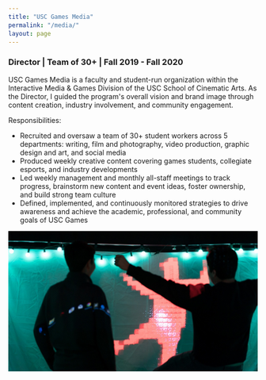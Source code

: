 ```yaml
---
title: "USC Games Media"
permalink: "/media/"
layout: page
---
```


### Director | Team of 30+ | Fall 2019 - Fall 2020

USC Games Media is a faculty and student-run organization within the Interactive Media & Games Division of the USC School of Cinematic Arts. As the Director, I guided the program's overall vision and brand image through content creation, industry involvement, and community engagement.

Responsibilities:
* Recruited and oversaw a team of 30+ student workers across 5 departments: writing, film and photography, video production, graphic design and art, and social media
* Produced weekly creative content covering games students, collegiate esports, and industry developments
* Led weekly management and monthly all-staff meetings to track progress, brainstorm new content and event ideas, foster ownership, and build strong team culture
* Defined, implemented, and continuously monitored strategies to drive awareness and achieve the academic, professional, and community goals of USC Games
 
 
![expo](/assets/images/expo.jpg)